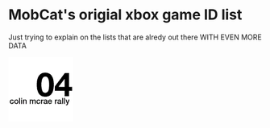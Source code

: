 # MobCat's origial xbox game ID list
Just trying to explain on the lists that are alredy out there WITH EVEN MORE DATA


![0x434D0010](https://raw.githubusercontent.com/MobCat/MobCats-original-xbox-game-list/main/icon/434d0010-TitleImage.png)

